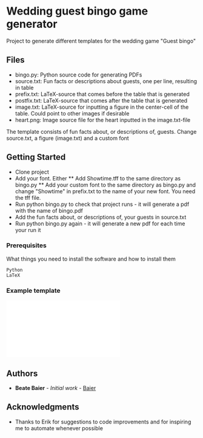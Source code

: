 # Wedding guest bingo game generator

Project to generate different templates for the wedding game "Guest bingo"

## Files
* bingo.py: Python source code for generating PDFs
* source.txt: Fun facts or descriptions about guests, one per line, resulting in table
* prefix.txt: LaTeX-source that comes before the table that is generated
* postfix.txt: LaTeX-source that comes after the table that is generated
* image.txt: LaTeX-source for inputting a figure in the center-cell of the table. Could point to other images if desirable
* heart.png: Image source file for the heart inputted in the image.txt-file

The template consists of fun facts about, or descriptions of, guests. Change source.txt, a figure (image.txt) and a custom font

## Getting Started

* Clone project
* Add your font. Either
** Add Showtime.tff to the same directory as bingo.py
** Add your custom font to the same directory as bingo.py and change "Showtime" in prefix.txt to the name of your new font. You need the tff file.
* Run python bingo.py to check that project runs - it will generate a pdf with the name of bingo<some-hash>.pdf
* Add the fun facts about, or descriptions of, your guests in source.txt
* Run python bingo.py again - it will generate a new pdf for each time your run it


### Prerequisites

What things you need to install the software and how to install them

```
Python
LaTeX
```

### Example template
![alt text](bingo79a6d038.pdf "PDF example of wedding guest bingo template")



## Authors

* **Beate Baier** - *Initial work* - [Baier](https://github.com/baier)


## Acknowledgments

* Thanks to Erik for suggestions to code improvements and for inspiring me to automate whenever possible

